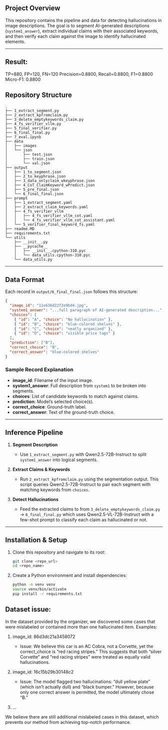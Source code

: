 ## Project Overview

This repository contains the pipeline and data for detecting hallucinations in image descriptions. The goal is to segment AI-generated descriptions (`system1_answer`), extract individual claims with their associated keywords, and then verify each claim against the image to identify hallucinated elements.

---
## Result:
TP=880, FP=120, FN=120
Precision=0.8800, Recall=0.8800, F1=0.8800
Micro-F1: 0.8800
## Repository Structure

```
.
├── 1_extract_segment.py
├── 2_extract_kpfromclaim.py
├── 3_delete_emptykeywords_claim.py
├── 4_fs_verifier_vllm.py
├── 5_final_verifier.py
├── 6_final_final.py
├── 7_eval.ipynb
├── data
│   ├── images
│   └── json
│       ├── test.json
│       ├── train.json
│       └── val.json
├── output
│   ├── 1_to_segment.json
│   ├── 2_to_keyphrase.json
│   ├── 3_data_onlyclaim_wkeyphrase.json
│   ├── 4_CoT_ClaimKeyword_wPredict.json
│   ├── 5_pre_final.json
│   └── 6_final_final.json
├── prompt
│   ├── 1_extract_segment.yaml
│   ├── 2_extract_claim_keywords.yaml
│   ├── 4_fs_verifier_vllm
│   │   ├── 4_fs_verifier_vllm_cot.yaml
│   │   └── 4_fs_verifier_vllm_cot_assistant.yaml
│   └── 5_verifier_final_keyword_fs.yaml
├── readme.MD
├── requirements.txt
└── utils
    ├── __init__.py
    ├── __pycache__
    │   ├── __init__.cpython-310.pyc
    │   └── data_utils.cpython-310.pyc
    └── data_utils.py
```

---

## Data Format

Each record in `output/6_final_final.json` follows this structure:

```json
{
  "image_id": "11e636d22f2e9bd4.jpg",
  "system1_answer": "...full paragraph of AI-generated description...",
  "choices": [
    { "id": "A", "choice": "No hallucination" },
    { "id": "B", "choice": "blue-colored shelves" },
    { "id": "C", "choice": "neatly organized" },
    { "id": "D", "choice": "visible price tags" }
  ],
  "prediction": ["B"],
  "correct_choice": "B",
  "correct_answer": "blue-colored shelves"
}
```

### Sample Record Explanation

* **image\_id**: Filename of the input image.
* **system1\_answer**: Full description from `system1` to be broken into segments.
* **choices**: List of candidate keywords to match against claims.
* **prediction**: Model’s selected choice(s).
* **correct\_choice**: Ground-truth label.
* **correct\_answer**: Text of the ground-truth choice.

---

## Inference Pipeline

1. **Segment Description**

   * Use `1_extract_segment.py` with Qwen2.5-72B-Instruct to split `system1_answer` into logical segments.
2. **Extract Claims & Keywords**

   * Run `2_extract_kpfromclaim.py` using the segmentation output. This script queries Qwen2.5-72B-Instruct to pair each segment with matching keywords from `choices`.

3. **Detect Hallucinations**

   * Feed the extracted claims to from `3_delete_emptykeywords_claim.py` -> `6_final_final.py` which uses Qwen2.5-VL-72B-Instruct with a few-shot prompt to classify each claim as hallucinated or not.

---

## Installation & Setup

1. Clone this repository and navigate to its root:

   ```bash
   git clone <repo_url>
   cd <repo_name>
   ```
2. Create a Python environment and install dependencies:

   ```bash
   python -m venv venv
   source venv/bin/activate
   pip install -r requirements.txt
   ```

## Dataset issue:

In the dataset provided by the organizer, we discovered some cases that were mislabeled or contained more than one hallucinated item.
Examples:

1. image_id: 86d3dc21a3458072

    - Issue: We believe this car is an AC Cobra, not a Corvette, yet the correct_choice is “red racing stripes.” This suggests that both “silver Corvette” and “red racing stripes” were treated as equally valid hallucinations.

2. image_id: 16c15b29b30148c2

    - Issue: The model flagged two hallucinations: “dull yellow plate” (which isn’t actually dull) and “black bumper.” However, because only one correct answer is permitted, the model ultimately chose “B.”

3. ...

We believe there are still additional mislabeled cases in this dataset, which prevents our method from achieving top-notch performance.